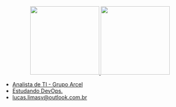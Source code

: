 <div align="center">
  <a href="https://github.com/xlira">
  <img height="180em" src="https://github-readme-stats.vercel.app/api?username=xlira&show_icons=true&theme=dark&include_all_commits=true&count_private=true"/>
  <img height="180em" src="https://github-readme-stats.vercel.app/api/top-langs/?username=xlira&layout=compact&langs_count=7&theme=dark"/>
</div>

- Analista de TI - Grupo Arcel
- Estudando DevOps.
- lucas.limasv@outlook.com.br
